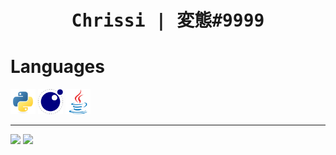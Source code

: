 <h1 align="center"><pre>Chrissi | 変態#9999</pre></h1>


# Languages

<div >
<a href="https://www.python.org/"><img src="https://raw.githubusercontent.com/devicons/devicon/master/icons/python/python-original.svg" width="40" alt="Python"></a>
<a href="https://kotlinlang.org/"><img src="https://raw.githubusercontent.com/devicons/devicon/master/icons/lua/lua-original.svg" width="40" alt="Kotlin"></a>
  <a href="https://www.lua.org/"><img src="https://raw.githubusercontent.com/devicons/devicon/master/icons/java/java-original.svg" width="40" alt="Kotlin"></a>
</div>


<hr>


<img width=500; src="https://github-readme-stats.vercel.app/api?username=ChrissisCodeXD&show_icons=true&hide=issues&icon_color=C9D1D9&hide_border=false&title_color=C9D1D9&bg_color=0D1117&theme=dark">
<img width=500; src="https://github-readme-stats.vercel.app/api/top-langs/?username=ChrissisCodeXD&layout=compact&bg_color=0D1117&theme=dark">
